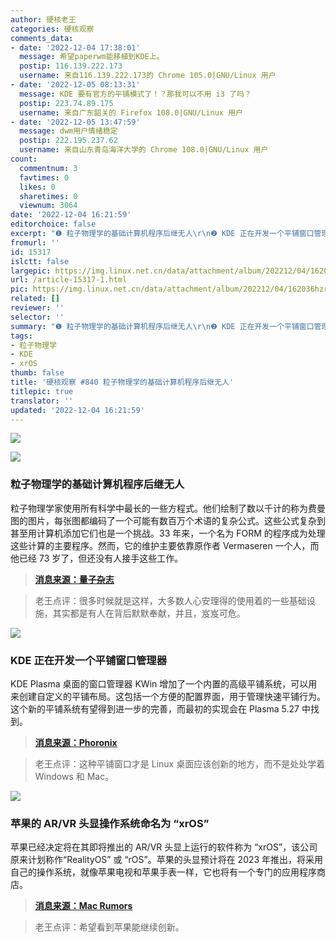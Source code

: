 ```yaml
---
author: 硬核老王
categories: 硬核观察
comments_data:
- date: '2022-12-04 17:38:01'
  message: 希望paperwm能移植到KDE上。
  postip: 116.139.222.173
  username: 来自116.139.222.173的 Chrome 105.0|GNU/Linux 用户
- date: '2022-12-05 08:13:31'
  message: KDE 要有官方的平铺模式了！？那我可以不用 i3 了吗？
  postip: 223.74.89.175
  username: 来自广东韶关的 Firefox 108.0|GNU/Linux 用户
- date: '2022-12-05 13:47:59'
  message: dwm用户情绪稳定
  postip: 222.195.237.62
  username: 来自山东青岛海洋大学的 Chrome 108.0|GNU/Linux 用户
count:
  commentnum: 3
  favtimes: 0
  likes: 0
  sharetimes: 0
  viewnum: 3064
date: '2022-12-04 16:21:59'
editorchoice: false
excerpt: "❶ 粒子物理学的基础计算机程序后继无人\r\n❷ KDE 正在开发一个平铺窗口管理器\r\n❸ 苹果的 AR/VR 头显操作系统命名为 “xrOS”"
fromurl: ''
id: 15317
islctt: false
largepic: https://img.linux.net.cn/data/attachment/album/202212/04/162036hzrwx0wpkb0fiktb.jpg
url: /article-15317-1.html
pic: https://img.linux.net.cn/data/attachment/album/202212/04/162036hzrwx0wpkb0fiktb.jpg.thumb.jpg
related: []
reviewer: ''
selector: ''
summary: "❶ 粒子物理学的基础计算机程序后继无人\r\n❷ KDE 正在开发一个平铺窗口管理器\r\n❸ 苹果的 AR/VR 头显操作系统命名为 “xrOS”"
tags:
- 粒子物理学
- KDE
- xrOS
thumb: false
title: '硬核观察 #840 粒子物理学的基础计算机程序后继无人'
titlepic: true
translator: ''
updated: '2022-12-04 16:21:59'
---
```


![](/data/attachment/album/202212/04/162036hzrwx0wpkb0fiktb.jpg)


![](/data/attachment/album/202212/04/162045j8swtsvt7s8vevmq.jpg)


### 粒子物理学的基础计算机程序后继无人


粒子物理学家使用所有科学中最长的一些方程式。他们绘制了数以千计的称为费曼图的图片，每张图都编码了一个可能有数百万个术语的复杂公式。这些公式复杂到甚至用计算机添加它们也是一个挑战。33 年来，一个名为 FORM 的程序成为处理这些计算的主要程序。然而，它的维护主要依靠原作者 Vermaseren 一个人，而他已经 73 岁了，但还没有人接手这些工作。



> 
> **[消息来源：量子杂志](https://www.quantamagazine.org/crucial-computer-program-for-particle-physics-at-risk-of-obsolescence-20221201)**
> 
> 
> 



> 
> 老王点评：很多时候就是这样，大多数人心安理得的使用着的一些基础设施，其实都是有人在背后默默奉献，并且，岌岌可危。
> 
> 
> 


![](/data/attachment/album/202212/04/162059qkvnoo7oqaa9ho3t.jpg)


### KDE 正在开发一个平铺窗口管理器


KDE Plasma 桌面的窗口管理器 KWin 增加了一个内置的高级平铺系统，可以用来创建自定义的平铺布局。这包括一个方便的配置界面，用于管理快速平铺行为。这个新的平铺系统有望得到进一步的完善，而最初的实现会在 Plasma 5.27 中找到。



> 
> **[消息来源：Phoronix](https://www.phoronix.com/news/KDE-Advanced-Tiling-System)**
> 
> 
> 



> 
> 老王点评：这种平铺窗口才是 Linux 桌面应该创新的地方，而不是处处学着 Windows 和 Mac。
> 
> 
> 


![](/data/attachment/album/202212/04/162115y6ndknpdjcrbz51s.jpg)


### 苹果的 AR/VR 头显操作系统命名为 “xrOS”


苹果已经决定将在其即将推出的 AR/VR 头显上运行的软件称为 “xrOS”，该公司原来计划称作“RealityOS” 或 “rOS”。苹果的头显预计将在 2023 年推出，将采用自己的操作系统，就像苹果电视和苹果手表一样，它也将有一个专门的应用程序商店。



> 
> **[消息来源：Mac Rumors](https://www.macrumors.com/2022/12/01/apple-headset-operating-system-xros/)**
> 
> 
> 



> 
> 老王点评：希望看到苹果能继续创新。
> 
> 
>